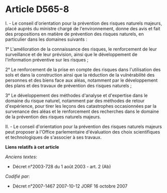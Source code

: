 # Article D565-8

I. - Le conseil d'orientation pour la prévention des risques naturels majeurs, placé auprès du ministre chargé de
l'environnement, donne des avis et fait des propositions en matière de prévention des risques naturels, en particulier dans
les domaines suivants :

1° L'amélioration de la connaissance des risques, le renforcement de leur surveillance et de leur prévision, ainsi que le
développement de l'information préventive sur les risques ;

2° Le renforcement de la prise en compte des risques dans l'utilisation des sols et dans la construction ainsi que la
réduction de la vulnérabilité des personnes et des biens face aux aléas, notamment par le développement des plans et des
travaux de prévention des risques naturels ;

3° Le développement des méthodes d'analyse et d'expertise dans le domaine du risque naturel, notamment par des méthodes de
retour d'expérience, pour tirer les leçons des catastrophes occasionnées par la survenance des aléas et le renforcement des
recherches dans le domaine de la prévention des risques naturels majeurs.

II. - Le conseil d'orientation pour la prévention des risques naturels majeurs peut proposer à l'Office parlementaire
d'évaluation des choix scientifiques et technologiques de s'associer à ses travaux.

**Liens relatifs à cet article**

_Anciens textes_:

  - Décret n°2003-728 du 1 août 2003 - art. 2 (Ab)

_Codifié par_:

  - Décret n°2007-1467 2007-10-12 JORF 16 octobre 2007
